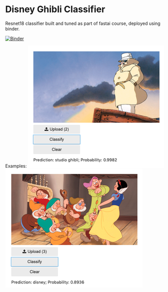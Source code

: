 # Disney Ghibli Classifier

Resnet18 classifier built and tuned as part of fastai course, deployed using binder.

[![Binder](https://mybinder.org/badge_logo.svg)](https://mybinder.org/v2/gh/ivanzvonkov/disney-ghibli-classifier/master?urlpath=voila%2Frender%2Findex.ipynb)

Examples:
![studio-ghibli](assets/porco-rosso-test.png) ![disney](assets/snow-white-test.png)
